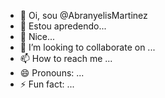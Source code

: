 - 👋 Oi, sou @AbranyelisMartinez
- 👀  Estou apredendo...
- 🌱 Nice...
- 💞️ I’m looking to collaborate on ...
- 📫 How to reach me ...
- 😄 Pronouns: ...
- ⚡ Fun fact: ...

<!---
AbranyelisMartinez/AbranyelisMartinez is a ✨ special ✨ repository because its `README.md` (this file) appears on your GitHub profile.
You can click the Preview link to take a look at your changes.
--->
